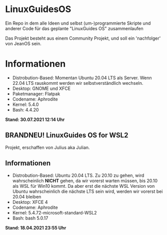 # LinuxGuidesOS

Ein Repo in dem alle Ideen und selbst (um-)programmierte Skripte und anderer Code für das geplante "LinuxGuides OS" zusammenlaufen

Das Projekt besteht aus einem Community Projekt, und soll ein 'nachfolger' von JeanOS sein.  

# Informationen
- Distrobution-Based: Momentan Ubuntu 20.04 LTS als Server. Wenn 22.04 LTS rauskommt werden wir selbstverständlich wechseln.
- Desktop: GNOME und XFCE
- Paketmanager: Flatpak
- Codename: Aphrodite
- Kernel: 5.4.0
- Bash: 4.4.20  
  
**Stand: 30.07.2021 12:14 Uhr**


## BRANDNEU! LinuxGuides OS for WSL2

Projekt, erschaffen von Julius aka Julian.

## Informationen

- Distrobution-Based: Ubuntu 20.04 LTS. Zu 20.10 zu gehen, wird wahrscheinlich **NICHT** gehen, da wir vorerst warten müssen, bis 20.10 als WSL für Win10 kommt. Da aber erst die nächste WSL Version von Ubuntu wahrscheinlich die nächste LTS sein wird, werden wir vorerst bei 20.04 bleiben
- Desktop: XFCE 4
- Codename: Aphrodite
- Kernel: 5.4.72-microsoft-standard-WSL2
- Bash: bash 5.0.17

**Stand: 18.04.2021 23:55 Uhr**
